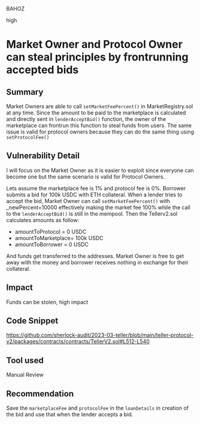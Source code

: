 BAHOZ

high

# Market Owner and Protocol Owner can steal principles by frontrunning accepted bids

## Summary
Market Owners are able to call `setMarketFeePercent()` in MarketRegistry.sol at any time. Since the amount to be paid to the marketplace is calculated and directly sent in `lenderAcceptBid()` function, the owner of the marketplace can frontrun this function to steal funds from users. The same issue is valid for protocol owners because they can do the same thing using `setProtocolFee()`

## Vulnerability Detail

I will focus on the Market Owner as it is easier to exploit since everyone can become one but the same scenario is valid for Protocol Owners.

Lets assume the marketplace fee is 1% and protocol fee is 0%. Borrower submits a bid for 100k USDC with ETH collateral. When a lender tries to accept the bid, Market Owner can call `setMarketFeePercent()` with _newPercent=10000 effectively making the market fee 100% while the call to the `lenderAcceptBid()` is still in the mempool. Then the Tellerv2.sol calculates amounts as follow:

- amountToProtocol = 0 USDC
- amountToMarketplace= 100k USDC
- amountToBorrower = 0 USDC

And funds get transferred to the addresses.
Market Owner is free to get away with the money and borrower receives nothing in exchange for their collateral.

## Impact

Funds can be stolen, high impact

## Code Snippet
https://github.com/sherlock-audit/2023-03-teller/blob/main/teller-protocol-v2/packages/contracts/contracts/TellerV2.sol#L512-L540
## Tool used

Manual Review

## Recommendation
Save the `marketplaceFee` and `protocolFee` in the `loanDetails` in creation of the bid and use that when the lender accepts a bid.